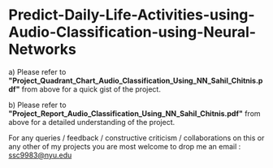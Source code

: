 # Predict-Daily-Life-Activities-using-Audio-Classification-using-Neural-Networks


a)	Please refer to **"Project_Quadrant_Chart_Audio_Classification_Using_NN_Sahil_Chitnis.pdf"** from above for a quick gist of the project.

b)	Please refer to **"Project_Report_Audio_Classification_Using_NN_Sahil_Chitnis.pdf"** from above for a detailed understanding of the project.

For any queries / feedback / constructive criticism / collaborations on this or any other of my projects you are most welcome to drop me an email : ssc9983@nyu.edu
